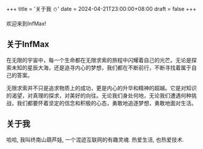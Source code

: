 +++
title = '关于我 :snowman:'
date = 2024-04-21T23:00:00+08:00
draft = false
+++

欢迎来到InfMax!


## 关于InfMax
在无限的宇宙中，每一个生命都在无限求索的旅程中闪耀着自己的光芒。无论是探索未知的星辰大海，还是追寻内心的梦想，我们都在不断前行，不断寻找着属于自己的答案。

无限求索并不只是追求物质上的成功，更是内心的升华和精神的超越。它是对知识的渴望，对真理的探求，对美好的向往。无论我们身处何地，无论我们遭遇何种挑战，我们都要怀着坚定的信念和积极的心态，勇敢地追逐梦想，勇敢地面对生活。



## 关于我
哈哈, 我叫终南山葫芦娃,  一个混迹互联网的有趣灵魂. 热爱生活, 也热爱技术. 